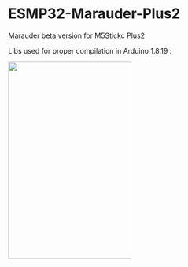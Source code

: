 # ESMP32-Marauder-Plus2
Marauder beta version for M5Stickc Plus2   

Libs used for proper compilation in Arduino 1.8.19 :  


<img align="left" width="250" height="400" src="https://github.com/kazz2020/ESMP32-Marauder-Plus2/assets/44699964/71be08bc-b81b-42f7-a8ca-4e092748cf65">
